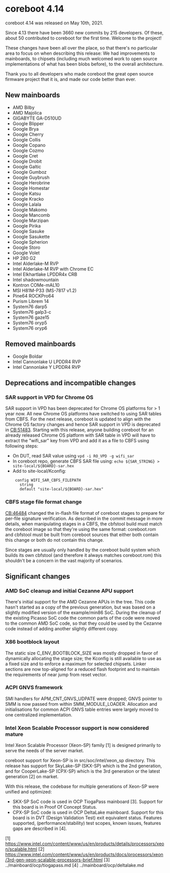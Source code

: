 coreboot 4.14
=============

coreboot 4.14 was released on May 10th, 2021.

Since 4.13 there have been 3660 new commits by 215 developers.
Of these, about 50 contributed to coreboot for the first time.
Welcome to the project!

These changes have been all over the place, so that there's no
particular area to focus on when describing this release: We had
improvements to mainboards, to chipsets (including much welcomed
work to open source implementations of what has been blobs before),
to the overall architecture.

Thank you to all developers who made coreboot the great open source
firmware project that it is, and made our code better than ever.

New mainboards
--------------

* AMD Bilby
* AMD Majolica
* GIGABYTE GA-D510UD
* Google Blipper
* Google Brya
* Google Cherry
* Google Collis
* Google Copano
* Google Cozmo
* Google Cret
* Google Drobit
* Google Galtic
* Google Gumboz
* Google Guybrush
* Google Herobrine
* Google Homestar
* Google Katsu
* Google Kracko
* Google Lalala
* Google Makomo
* Google Mancomb
* Google Marzipan
* Google Pirika
* Google Sasuke
* Google Sasukette
* Google Spherion
* Google Storo
* Google Volet
* HP 280 G2
* Intel Alderlake-M RVP
* Intel Alderlake-M RVP with Chrome EC
* Intel Elkhartlake LPDDR4x CRB
* Intel shadowmountain
* Kontron COMe-mAL10
* MSI H81M-P33 (MS-7817 v1.2)
* Pine64 ROCKPro64
* Purism Librem 14
* System76 darp5
* System76 galp3-c
* System76 gaze15
* System76 oryp5
* System76 oryp6

Removed mainboards
------------------

* Google Boldar
* Intel Cannonlake U LPDDR4 RVP
* Intel Cannonlake Y LPDDR4 RVP

Deprecations and incompatible changes
-------------------------------------

### SAR support in VPD for Chrome OS

SAR support in VPD has been deprecated for Chrome OS platforms for > 1
year now. All new Chrome OS platforms have switched to using SAR
tables from CBFS. For the next release, coreboot is updated to align
with the Chrome OS factory changes and hence SAR support in VPD is
deprecated in [CB:51483](https://review.coreboot.org/51483). Starting
with this release, anyone building coreboot for an already released
Chrome OS platform with SAR table in VPD will have to extract the
"wifi_sar" key from VPD and add it as a file to CBFS using following
steps:
 * On DUT, read SAR value using `vpd -i RO_VPD -g wifi_sar`
 * In coreboot repo, generate CBFS SAR file using:
    `echo ${SAR_STRING} > site-local/${BOARD}-sar.hex`
 * Add to site-local/Kconfig:
    ```
     config WIFI_SAR_CBFS_FILEPATH
       string
       default "site-local/${BOARD}-sar.hex"
    ```

### CBFS stage file format change

[CB:46484](https://review.coreboot.org/46484) changed the in-flash
file format of coreboot stages to prepare for per-file signature
verification. As described in the commit message in more details,
when manipulating stages in a CBFS, the cbfstool build must match the
coreboot image so that they're using the same format: coreboot.rom
and cbfstool must be built from coreboot sources that either both
contain this change or both do not contain this change.

Since stages are usually only handled by the coreboot build system
which builds its own cbfstool (and therefore it always matches
coreboot.rom) this shouldn't be a concern in the vast majority of
scenarios.

Significant changes
-------------------

### AMD SoC cleanup and initial Cezanne APU support

There's initial support for the AMD Cezanne APUs in the tree. This code
hasn't started as a copy of the previous generation, but was based on a
slightly modified version of the example/min86 SoC. During the cleanup
of the existing Picasso SoC code the common parts of the code were
moved to the common AMD SoC code, so that they could be used by the
Cezanne code instead of adding another slightly different copy.

### X86 bootblock layout

The static size C_ENV_BOOTBLOCK_SIZE was mostly dropped in favor of
dynamically allocating the stage size; the Kconfig is still available
to use as a fixed size and to enforce a maximum for selected chipsets.
Linker sections are now top-aligned for a reduced flash footprint and to
maintain the requirements of near jump from reset vector.

### ACPI GNVS framework

SMI handlers for APM_CNT_GNVS_UDPATE were dropped; GNVS pointer to SMM is
now passed from within SMM_MODULE_LOADER. Allocation and initialisations
for common ACPI GNVS table entries were largely moved to one centralized
implementation.

### Intel Xeon Scalable Processor support is now considered mature

Intel Xeon Scalable Processor (Xeon-SP) family [1] is designed
primarily to serve the needs of the server market.

coreboot support for Xeon-SP is in src/soc/intel/xeon_sp directory.
This release has support for SkyLake-SP (SKX-SP) which is the 2nd
generation, and for CooperLake-SP (CPX-SP) which is the 3rd generation
or the latest generation [2] on market.

With this release, the codebase for multiple generations of Xeon-SP
were unified and optimized:
* SKX-SP SoC code is used in OCP TiogaPass mainboard [3]. Support for
this board is in Proof Of Concept Status.
* CPX-SP SoC code is used in OCP DeltaLake mainboard. Support for
this board is in DVT (Design Validation Test) exit equivalent status.
Features supported, (performance/stability) test scopes, known issues,
features gaps are described in [4].


[1] https://www.intel.com/content/www/us/en/products/details/processors/xeon/scalable.html
[2] https://www.intel.com/content/www/us/en/products/docs/processors/xeon/3rd-gen-xeon-scalable-processors-brief.html
[3] ../mainboard/ocp/tiogapass.md
[4] ../mainboard/ocp/deltalake.md
